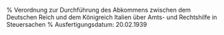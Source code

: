 % Verordnung zur Durchführung des Abkommens zwischen dem Deutschen Reich und dem Königreich Italien über Amts- und Rechtshilfe in Steuersachen
% Ausfertigungsdatum: 20.02.1939
 